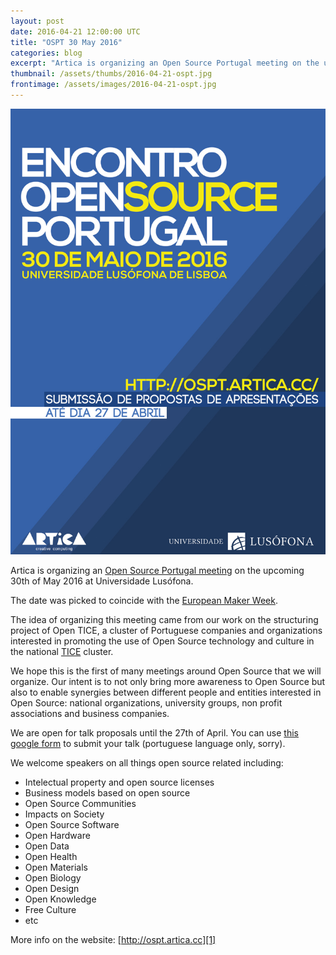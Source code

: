 ```yaml
---
layout: post
date: 2016-04-21 12:00:00 UTC
title: "OSPT 30 May 2016"
categories: blog
excerpt: "Artica is organizing an Open Source Portugal meeting on the upcoming 30th of May."
thumbnail: /assets/thumbs/2016-04-21-ospt.jpg
frontimage: /assets/images/2016-04-21-ospt.jpg
---
```


![](/assets/images/2016-04-21-ospt.jpg)

Artica is organizing an [Open Source Portugal meeting][1] on the upcoming 30th of May 2016 at Universidade Lusófona.

The date was picked to coincide with the [European Maker Week][2].

The idea of organizing this meeting came from our work on the structuring project of Open TICE, a cluster of Portuguese companies and organizations interested in promoting the use of Open Source technology and culture in the national [TICE][3] cluster. 

We hope this is the first of many meetings around Open Source that we will organize. Our intent is to not only bring more awareness to Open Source but also to enable synergies between different people and entities interested in Open Source: national organizations, university groups, non profit associations and business companies.

We are open for talk proposals until the 27th of April. You can use [this google form][4] to submit your talk (portuguese language only, sorry).

We welcome speakers on all things open source related including:
* Intelectual property and open source licenses
* Business models based on open source
* Open Source Communities
* Impacts on Society
* Open Source Software
* Open Hardware
* Open Data
* Open Health
* Open Materials
* Open Biology
* Open Design
* Open Knowledge
* Free Culture
* etc

More info on the website: [http://ospt.artica.cc][1]

[1]: http://ospt.artica.cc
[2]: http://europeanmakerweek.eu/
[3]: http://www.tice.pt
[4]: http://goo.gl/forms/oJkZL1gNKu

